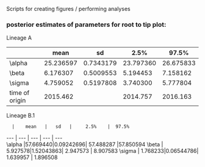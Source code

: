 Scripts for creating figures / performing analyses


### posterior estimates of parameters for root to tip plot:

Lineage A

|    |    mean   |   sd   |     2.5%    |  97.5%
|--- | --- | --- | --- | ---          
|\alpha|    25.236597| 0.7343179| 23.797360| 26.675833
|\beta|      6.176307| 0.5009553|  5.194453|  7.158162
|\sigma|     4.759052| 0.5197808|  3.740300|  5.777804
|time of origin| 2015.462 | | 2014.757 | 2016.163

Lineage B.1

      |    mean   |   sd   |     2.5%    |  97.5%
--- | --- | --- | --- | ---          
\alpha |57.669440|0.09242696| 57.488287 |57.850594
\beta  | 5.927578|1.52043863|  2.947573 | 8.907583
\sigma | 1.768233|0.06544786|  1.639957 | 1.896508

